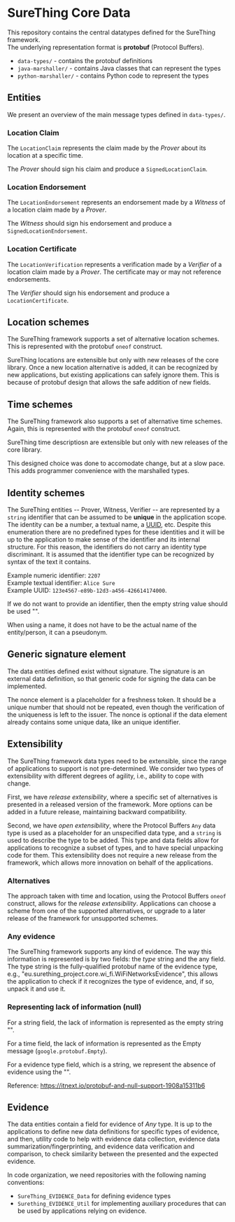 # SureThing Core Data

This repository contains the central datatypes defined for the SureThing framework.  
The underlying representation format is **protobuf** (Protocol Buffers).

- `data-types/` - contains the protobuf definitions
- `java-marshaller/` - contains Java classes that can represent the types
- `python-marshaller/` - contains Python code to represent the types

## Entities

We present an overview of the main message types defined in `data-types/`.

### Location Claim

The `LocationClaim` represents the claim made by the *Prover* about its location at a specific time.

The *Prover* should sign his claim and produce a `SignedLocationClaim`.

### Location Endorsement

The `LocationEndorsement` represents an endorsement made by a *Witness* of a location claim made by a *Prover*.

The *Witness* should sign his endorsement and produce a `SignedLocationEndorsement`.

### Location Certificate

The `LocationVerification` represents a verification made by a *Verifier* of a location claim made by a *Prover*.
The certificate may or may not reference endorsements.

The *Verifier* should sign his endorsement and produce a `LocationCertificate`.

## Location schemes

The SureThing framework supports a set of alternative location schemes.
This is represented with the protobuf `oneof` construct.

SureThing locations are extensible but only with new releases of the core library.
Once a new location alternative is added, it can be recognized by new applications, but existing applications can safely ignore them.
This is because of protobuf design that allows the safe addition of new fields.

## Time schemes

The SureThing framework also supports a set of alternative time schemes.
Again, this is represented with the protobuf `oneof` construct.

SureThing time descriptiosn are extensible but only with new releases of the core library.

This designed choice was done to accomodate change, but at a slow pace.
This adds programmer convenience with the marshalled types.

## Identity schemes

The SureThing entities -- Prover, Witness, Verifier -- are represented by a `string` identifier that can be assumed to be **unique** in the application scope.
The identity can be a number, a textual name, a [UUID](https://en.wikipedia.org/wiki/Universally_unique_identifier), etc.
Despite this enumeration there are no predefined types for these identities and it will be up to the application to make sense of the identifier and its internal structure.
For this reason, the identifiers do not carry an identity type discriminant.
It is assumed that the identifier type can be recognized by syntax of the text it contains.

Example numeric identifier: `2207`  
Example textual identifier: `Alice Sure`  
Example UUID: `123e4567-e89b-12d3-a456-426614174000`.

If we do not want to provide an identifier, then the empty string value should be used "".

When using a name, it does not have to be the actual name of the entity/person, it can a pseudonym.

## Generic signature element

The data entities defined exist without signature.
The signature is an external data definition, so that generic code for signing the data can be implemented.

The nonce element is a placeholder for a freshness token.
It should be a unique number that should not be repeated, even though the verification of the uniqueness is left to the issuer.
The nonce is optional if the data element already contains some unique data, like an unique identifier.

## Extensibility

The SureThing framework data types need to be extensible, since the range of applications to support is not pre-determined.
We consider two types of extensibility with different degrees of agility, i.e., ability to cope with change.

First, we have *release extensibility*, where a specific set of alternatives is presented in a released version of the framework.
More options can be added in a future release, maintaining backward compatibility.

Second, we have *open extensibility*, where the Protocol Buffers `Any` data type is used as a placeholder for an unspecified data type, and a `string` is used to describe the type to be added.
This type and data fields allow for applications to recognize a subset of types, and to have special unpacking code for them.
This extensibility does not require a new release from the framework, which allows more innovation on behalf of the applications.

### Alternatives

The approach taken with time and location, using the Protocol Buffers `oneof` construct, allows for the *release extensibility*.
Applications can choose a scheme from one of the supported alternatives, or upgrade to a later release of the framework for unsupported schemes.

### Any evidence

The SureThing framework supports any kind of evidence.
The way this information is represented is by two fields: the *type* string and the any field.
The type string is the fully-qualified protobuf name of the evidence type, e.g., "eu.surething_project.core.wi_fi.WiFiNetworksEvidence", this allows the application to check if it recognizes the type of evidence, and, if so, unpack it and use it.

### Representing lack of information (null)

For a string field, the lack of information is represented as the empty string "".

For a time field, the lack of information is represented as the Empty message (`google.protobuf.Empty`).

For a evidence type field, which is a string, we represent the absence of evidence using the "".

Reference: <https://itnext.io/protobuf-and-null-support-1908a15311b6>

## Evidence

The data entities contain a field for evidence of *Any* type.
It is up to the applications to define new data definitions for specific types of evidence, and then, utility code to help with evidence data collection, evidence data summarization/fingerprinting, and evidence data verification and comparison, to check similarity between the presented and the expected evidence.

In code organization, we need repositories with the following naming conventions:

- `SureThing_EVIDENCE_Data` for defining evidence types
- `Surething_EVIDENCE_Util` for implementing auxiliary procedures that can be used by applications relying on evidence.
